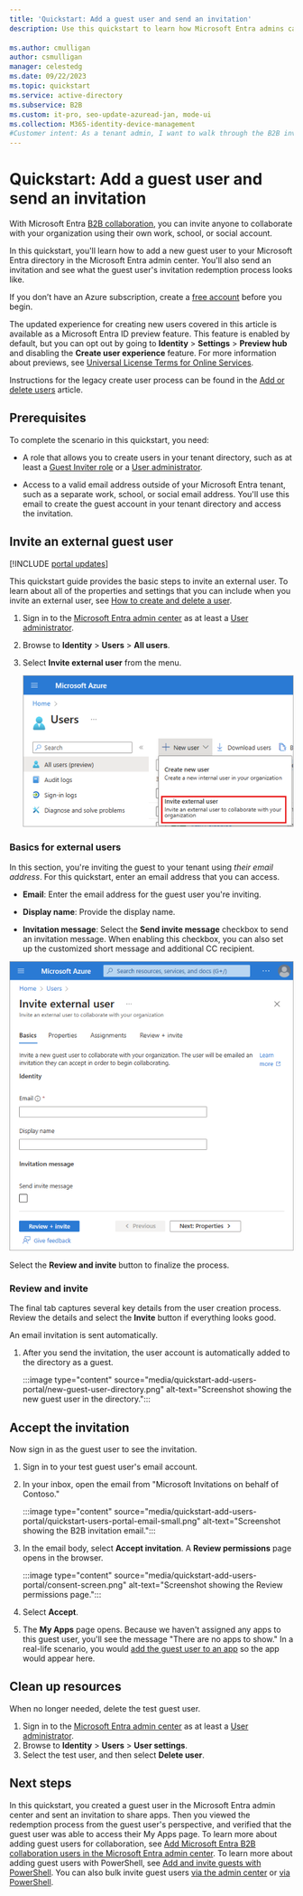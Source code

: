```yaml
---
title: 'Quickstart: Add a guest user and send an invitation'
description: Use this quickstart to learn how Microsoft Entra admins can add B2B guest users in the Microsoft Entra admin center and walk through the B2B invitation workflow.
 
ms.author: cmulligan
author: csmulligan
manager: celestedg
ms.date: 09/22/2023
ms.topic: quickstart
ms.service: active-directory
ms.subservice: B2B
ms.custom: it-pro, seo-update-azuread-jan, mode-ui
ms.collection: M365-identity-device-management
#Customer intent: As a tenant admin, I want to walk through the B2B invitation workflow so that I can understand how to add a guest user in the Microsoft Entra admin center, and understand the end user experience.
---
```


# Quickstart: Add a guest user and send an invitation

With Microsoft Entra [B2B collaboration](what-is-b2b.md), you can invite anyone to collaborate with your organization using their own work, school, or social account.

In this quickstart, you'll learn how to add a new guest user to your Microsoft Entra directory in the Microsoft Entra admin center. You'll also send an invitation and see what the guest user's invitation redemption process looks like. 

If you don’t have an Azure subscription, create a [free account](https://azure.microsoft.com/free/?WT.mc_id=A261C142F) before you begin.

The updated experience for creating new users covered in this article is available as a Microsoft Entra ID preview feature. This feature is enabled by default, but you can opt out by going to **Identity** > **Settings** > **Preview hub** and disabling the **Create user experience** feature. For more information about previews, see [Universal License Terms for Online Services](https://www.microsoft.com/licensing/terms/product/ForOnlineServices/all).

Instructions for the legacy create user process can be found in the [Add or delete users](~/fundamentals/add-users.md) article.

## Prerequisites

To complete the scenario in this quickstart, you need:

- A role that allows you to create users in your tenant directory, such as at least a [Guest Inviter role](~/identity/role-based-access-control/permissions-reference.md#guest-inviter) or a [User administrator](~/identity/role-based-access-control/permissions-reference.md#user-administrator).

- Access to a valid email address outside of your Microsoft Entra tenant, such as a separate work, school, or social email address. You'll use this email to create the guest account in your tenant directory and access the invitation.

## Invite an external guest user

[!INCLUDE [portal updates](~/includes/portal-update.md)]

This quickstart guide provides the basic steps to invite an external user. To learn about all of the properties and settings that you can include when you invite an external user, see [How to create and delete a user](~/fundamentals/how-to-create-delete-users.md).

1. Sign in to the [Microsoft Entra admin center](https://entra.microsoft.com) as at least a [User administrator](~/identity/role-based-access-control/permissions-reference.md#user-administrator).

1. Browse to **Identity** > **Users** > **All users**.

1. Select **Invite external user** from the menu. 

    ![Screenshot of the invite external user menu option.](media/quickstart-add-users-portal/invite-external-user-menu.png)

### Basics for external users

In this section, you're inviting the guest to your tenant using *their email address*. For this quickstart, enter an email address that you can access.

- **Email**: Enter the email address for the guest user you're inviting.

- **Display name**: Provide the display name.

-  **Invitation message**: Select the **Send invite message** checkbox to send an invitation message. When enabling this checkbox, you can also set up the customized short message and additional CC recipient.

![Screenshot of the invite external user Basics tab.](media/quickstart-add-users-portal/invite-external-user-basics-tab.png)

Select the **Review and invite** button to finalize the process.

### Review and invite

The final tab captures several key details from the user creation process. Review the details and select the **Invite** button if everything looks good.

An email invitation is sent automatically. 

1. After you send the invitation, the user account is automatically added to the directory as a guest.

    :::image type="content" source="media/quickstart-add-users-portal/new-guest-user-directory.png" alt-text="Screenshot showing the new guest user in the directory.":::

## Accept the invitation

Now sign in as the guest user to see the invitation.

1. Sign in to your test guest user's email account.

1. In your inbox, open the email from "Microsoft Invitations on behalf of Contoso."

    :::image type="content" source="media/quickstart-add-users-portal/quickstart-users-portal-email-small.png" alt-text="Screenshot showing the B2B invitation email.":::

1. In the email body, select **Accept invitation**. A **Review permissions** page opens in the browser.

    :::image type="content" source="media/quickstart-add-users-portal/consent-screen.png" alt-text="Screenshot showing the Review permissions page.":::

1. Select **Accept**.

1. The **My Apps** page opens. Because we haven't assigned any apps to this guest user, you'll see the message "There are no apps to show." In a real-life scenario, you would [add the guest user to an app](add-users-administrator.md#add-guest-users-to-an-application) so the app would appear here.

## Clean up resources

When no longer needed, delete the test guest user.

1. Sign in to the [Microsoft Entra admin center](https://entra.microsoft.com) as at least a [User administrator](~/identity/role-based-access-control/permissions-reference.md#user-administrator).
1. Browse to **Identity** > **Users** > **User settings**.
1. Select the test user, and then select **Delete user**.

## Next steps

In this quickstart, you created a guest user in the Microsoft Entra admin center and sent an invitation to share apps. Then you viewed the redemption process from the guest user's perspective, and verified that the guest user was able to access their My Apps page. 
To learn more about adding guest users for collaboration, see [Add Microsoft Entra B2B collaboration users in the Microsoft Entra admin center](add-users-administrator.md).
To learn more about adding guest users with PowerShell, see [Add and invite guests with PowerShell](b2b-quickstart-invite-powershell.md).
You can also bulk invite guest users [via the admin center](tutorial-bulk-invite.md) or [via PowerShell](bulk-invite-powershell.md). 
